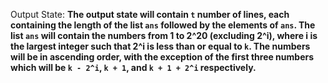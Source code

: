 Output State: **The output state will contain `t` number of lines, each containing the length of the list `ans` followed by the elements of `ans`. The list `ans` will contain the numbers from 1 to 2^20 (excluding 2^i), where i is the largest integer such that 2^i is less than or equal to `k`. The numbers will be in ascending order, with the exception of the first three numbers which will be `k - 2^i`, `k + 1`, and `k + 1 + 2^i` respectively.**